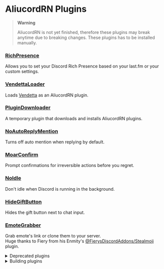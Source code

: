 # AliucordRN Plugins

> **Warning**
>
> AliucordRN is not yet finished, therefore these plugins may break anytime due to breaking changes. These plugins has to be installed manually.

### [RichPresence](https://github.com/amsyarasyiq/aliucordrn-plugins/raw/builds/RichPresence.zip)
Allows you to set your Discord Rich Presence based on your last.fm or your custom settings.

### [VendettaLoader](https://github.com/amsyarasyiq/aliucordrn-plugins/raw/builds/VendettaLoader.zip)
Loads [Vendetta](https://github.com/vendetta-mod/Vendetta) as an AliucordRN plugin.

### [PluginDownloader](https://github.com/amsyarasyiq/aliucordrn-plugins/raw/builds/PluginDownloader.zip)
A temporary plugin that downloads and installs AliucordRN plugins.

### [NoAutoReplyMention](https://github.com/amsyarasyiq/aliucordrn-plugins/raw/builds/NoAutoReplyMention.zip)
Turns off auto mention when replying by default.

### [MoarConfirm](https://github.com/amsyarasyiq/aliucordrn-plugins/raw/builds/MoarConfirm.zip)
Prompt confirmations for irreversible actions before you regret.

### [NoIdle](https://github.com/amsyarasyiq/aliucordrn-plugins/raw/builds/NoIdle.zip)
Don't idle when Discord is running in the background.

### [HideGiftButton](https://github.com/amsyarasyiq/aliucordrn-plugins/raw/builds/HideGiftButton.zip)
Hides the gift button next to chat input.

### [EmoteGrabber](https://github.com/amsyarasyiq/aliucordrn-plugins/raw/builds/EmoteGrabber.zip)
Grab emote's link or clone them to your server.\
Huge thanks to Fiery from his Enmity's [@FierysDiscordAddons/Stealmoji](https://github.com/FierysDiscordAddons/Stealmoji) plugin.

<details>
<summary>Deprecated plugins</summary>

### ThemePatcher
#### (deprecated in favour of [AliucordRN#52](https://github.com/Aliucord/AliucordRN/pull/52) and [AliucordRN#53](https://github.com/Aliucord/AliucordRN/pull/53))
Patch coloring in AliucordRN (settings/ThemePatcher.json)

### MagicThemeFixer 
#### (deprecated in favour of [AliucordRN#42](https://github.com/Aliucord/AliucordRN/pull/42))
Magically fix the broken theming in AliucordRN

</details>

<details>
<summary>Building plugins</summary>

\
Build Plugin:
```sh
pnpm build [PLUGIN_NAME]
```

Watch for changes and auto compile & deploy* :
```sh
pnpm watch [PLUGIN_NAME]
```
\* Requires adb installed and to be connected to your phone

</details>
